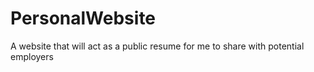 # PersonalWebsite
A website that will act as a public resume for me to share with potential employers
